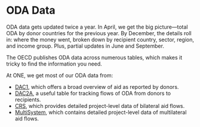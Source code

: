 # ODA Data

ODA data gets updated twice a year. In April, we get the big picture—total ODA by donor countries for the previous year.
By December, the details roll in: where the money went, broken down by recipient country, sector, region, and income
group. Plus, partial updates in June and September.

The OECD publishes ODA data across numerous tables, which makes it tricky to find the information you need.

At ONE, we get most of our ODA data from:

- [DAC1](./oda-data/dac1), which offers a broad overview of aid as reported by donors.
- [DAC2A](./oda-data/dac2a), a useful table for tracking flows of ODA from donors to recipients.
- [CRS](./oda-data/crs), which provides detailed project-level data of bilateral aid flows.
- [MultiSystem](./oda-data/multisystem), which contains detailed project-level data of multilateral aid flows.
